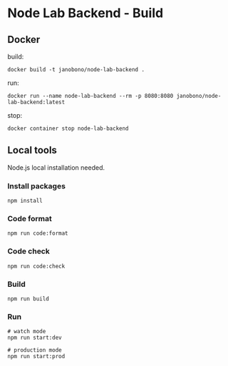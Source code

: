 # Node Lab Backend - Build

## Docker

build:
```
docker build -t janobono/node-lab-backend .
```

run:
```
docker run --name node-lab-backend --rm -p 8080:8080 janobono/node-lab-backend:latest
```

stop:
```
docker container stop node-lab-backend
```

## Local tools

Node.js local installation needed.

### Install packages

```
npm install
```

### Code format

```
npm run code:format
```

### Code check

```
npm run code:check
```

### Build

```
npm run build
```

### Run

```
# watch mode
npm run start:dev

# production mode
npm run start:prod
```
